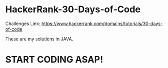 # HackerRank-30-Days-of-Code

Challenges Link: https://www.hackerrank.com/domains/tutorials/30-days-of-code

These are my solutions in JAVA.
# START CODING ASAP!
